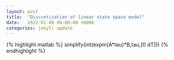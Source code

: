 ```yaml
---
layout: post
title:  "Discretization of linear state space model"
date:   2022-01-08 00:00:00 +0000
categories: jekyll update
---
```


{% highlight matlab %}
simplify(int(expm(A*tau)*B,tau,[0 dT]))
{% endhighlight %}


[jekyll-docs]: https://jekyllrb.com/docs/home
[jekyll-gh]:   https://github.com/jekyll/jekyll
[jekyll-talk]: https://talk.jekyllrb.com/
